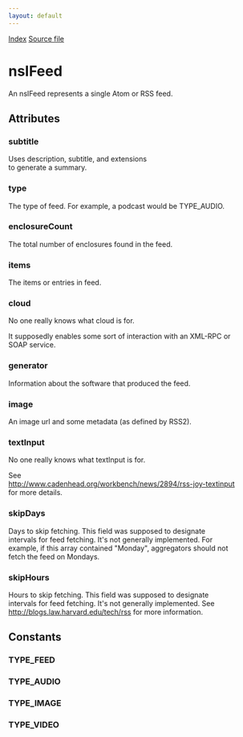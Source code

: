 ```yaml
---
layout: default
---
```

<div id='links'><a href="../index.html">Index</a>
<a href="http://dxr.mozilla.org/mozilla-central/source/toolkit/components/feeds/nsIFeed.idl">Source file</a>
</div>

# nsIFeed #
  
An nsIFeed represents a single Atom or RSS feed.  
  

## Attributes ##

### subtitle ###
   
Uses description, subtitle, and extensions  
to generate a summary.   
  

### type ###
  
The type of feed. For example, a podcast would be TYPE_AUDIO.  
  

### enclosureCount ###
  
The total number of enclosures found in the feed.  
  

### items ###
  
The items or entries in feed.  
  

### cloud ###
  
No one really knows what cloud is for.  
  
It supposedly enables some sort of interaction with an XML-RPC or  
SOAP service.  
  

### generator ###
  
Information about the software that produced the feed.  
  

### image ###
  
An image url and some metadata (as defined by RSS2).  
  
  

### textInput ###
  
No one really knows what textInput is for.  
  
See  
<http://www.cadenhead.org/workbench/news/2894/rss-joy-textinput>  
for more details.  
  

### skipDays ###
  
Days to skip fetching. This field was supposed to designate  
intervals for feed fetching. It's not generally implemented. For  
example, if this array contained "Monday", aggregators should not  
fetch the feed on Mondays.  
  

### skipHours ###
  
Hours to skip fetching. This field was supposed to designate  
intervals for feed fetching. It's not generally implemented. See  
<http://blogs.law.harvard.edu/tech/rss> for more information.  
  

## Constants ##

### TYPE_FEED ###

### TYPE_AUDIO ###

### TYPE_IMAGE ###

### TYPE_VIDEO ###
